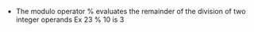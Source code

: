 * The modulo operator % evaluates the remainder of the division of two integer operands Ex 23 % 10 is 3